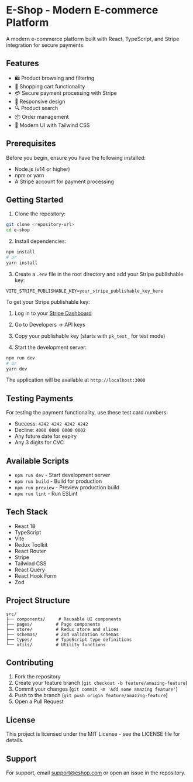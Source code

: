 # E-Shop - Modern E-commerce Platform

A modern e-commerce platform built with React, TypeScript, and Stripe integration for secure payments.

## Features

- 🛍️ Product browsing and filtering
- 🛒 Shopping cart functionality
- 💳 Secure payment processing with Stripe
- 📱 Responsive design
- 🔍 Product search
- 📦 Order management
- 🎨 Modern UI with Tailwind CSS

## Prerequisites

Before you begin, ensure you have the following installed:
- Node.js (v14 or higher)
- npm or yarn
- A Stripe account for payment processing

## Getting Started

1. Clone the repository:
```bash
git clone <repository-url>
cd e-shop
```

2. Install dependencies:
```bash
npm install
# or
yarn install
```

3. Create a `.env` file in the root directory and add your Stripe publishable key:
```env
VITE_STRIPE_PUBLISHABLE_KEY=your_stripe_publishable_key_here
```

To get your Stripe publishable key:
1. Log in to your [Stripe Dashboard](https://dashboard.stripe.com/)
2. Go to Developers → API keys
3. Copy your publishable key (starts with `pk_test_` for test mode)

4. Start the development server:
```bash
npm run dev
# or
yarn dev
```

The application will be available at `http://localhost:3000`

## Testing Payments

For testing the payment functionality, use these test card numbers:
- Success: `4242 4242 4242 4242`
- Decline: `4000 0000 0000 0002`
- Any future date for expiry
- Any 3 digits for CVC

## Available Scripts

- `npm run dev` - Start development server
- `npm run build` - Build for production
- `npm run preview` - Preview production build
- `npm run lint` - Run ESLint

## Tech Stack

- React 18
- TypeScript
- Vite
- Redux Toolkit
- React Router
- Stripe
- Tailwind CSS
- React Query
- React Hook Form
- Zod

## Project Structure

```
src/
├── components/     # Reusable UI components
├── pages/         # Page components
├── store/         # Redux store and slices
├── schemas/       # Zod validation schemas
├── types/         # TypeScript type definitions
└── utils/         # Utility functions
```

## Contributing

1. Fork the repository
2. Create your feature branch (`git checkout -b feature/amazing-feature`)
3. Commit your changes (`git commit -m 'Add some amazing feature'`)
4. Push to the branch (`git push origin feature/amazing-feature`)
5. Open a Pull Request

## License

This project is licensed under the MIT License - see the LICENSE file for details.

## Support

For support, email support@eshop.com or open an issue in the repository.

